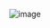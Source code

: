 ![image](https://github.com/KahrabaVv/Door-Locker-Security-System/assets/104724781/1806a992-eee9-4d47-b6e8-7992dddcdf5e)
